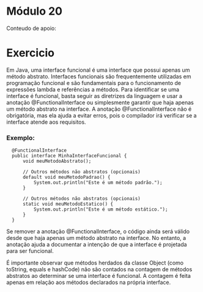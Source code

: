 # Módulo 20
Conteudo de apoio:
# Exercicio
Em Java, uma interface funcional é uma interface que possui apenas um método abstrato. Interfaces funcionais são frequentemente utilizadas em programação funcional e são fundamentais para o funcionamento de expressões lambda e referências a métodos. Para identificar se uma interface é funcional, basta seguir as diretrizes da linguagem e usar a anotação @FunctionalInterface ou simplesmente garantir que haja apenas um método abstrato na interface. A anotação @FunctionalInterface não é obrigatória, mas ela ajuda a evitar erros, pois o compilador irá verificar se a interface atende aos requisitos.

### Exemplo: 
      @FunctionalInterface
      public interface MinhaInterfaceFuncional {
          void meuMetodoAbstrato();
      
          // Outros métodos não abstratos (opcionais)
          default void meuMetodoPadrao() {
              System.out.println("Este é um método padrão.");
          }
      
          // Outros métodos não abstratos (opcionais)
          static void meuMetodoEstatico() {
              System.out.println("Este é um método estático.");
          }
      }

Se remover a anotação @FunctionalInterface, o código ainda será válido desde que haja apenas um método abstrato na interface. No entanto, a anotação ajuda a documentar a intenção de que a interface é projetada para ser funcional.

É importante observar que métodos herdados da classe Object (como toString, equals e hashCode) não são contados na contagem de métodos abstratos ao determinar se uma interface é funcional. A contagem é feita apenas em relação aos métodos declarados na própria interface.
